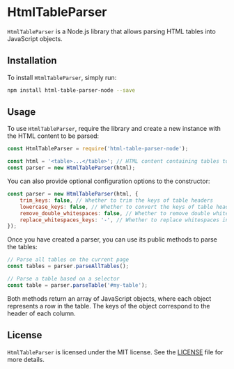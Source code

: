 # HtmlTableParser

`HtmlTableParser` is a Node.js library that allows parsing HTML tables into JavaScript objects.

## Installation

To install `HtmlTableParser`, simply run:

```bash
npm install html-table-parser-node --save
```

## Usage

To use `HtmlTableParser`, require the library and create a new instance with the HTML content to be parsed:

```javascript
const HtmlTableParser = require('html-table-parser-node');

const html = '<table>...</table>'; // HTML content containing tables to be parsed
const parser = new HtmlTableParser(html);
```

You can also provide optional configuration options to the constructor:

```javascript
const parser = new HtmlTableParser(html, {
    trim_keys: false, // Whether to trim the keys of table headers
    lowercase_keys: false, // Whether to convert the keys of table headers to lowercase
    remove_double_whitespaces: false, // Whether to remove double whitespaces from the keys of table headers
    replace_whitespaces_keys: '-', // Whether to replace whitespaces in the keys of table headers
});
```

Once you have created a parser, you can use its public methods to parse the tables:

```javascript
// Parse all tables on the current page
const tables = parser.parseAllTables();

// Parse a table based on a selector
const table = parser.parseTable('#my-table');
```

Both methods return an array of JavaScript objects, where each object represents a row in the table. The keys of the object correspond to the header of each column.

## License

`HtmlTableParser` is licensed under the MIT license. See the [LICENSE](LICENSE) file for more details.